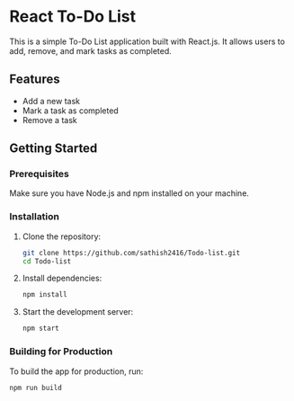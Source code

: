 # React To-Do List

This is a simple To-Do List application built with React.js. It allows users to add, remove, and mark tasks as completed.

## Features

- Add a new task
- Mark a task as completed
- Remove a task

## Getting Started

### Prerequisites

Make sure you have Node.js and npm installed on your machine.

### Installation

1. Clone the repository:
    ```bash
    git clone https://github.com/sathish2416/Todo-list.git
    cd Todo-list
    ```

2. Install dependencies:
    ```bash
    npm install
    ```

3. Start the development server:
    ```bash
    npm start
    ```

### Building for Production

To build the app for production, run:
```bash
npm run build
